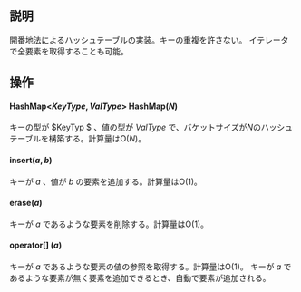 ## 説明
開番地法によるハッシュテーブルの実装。キーの重複を許さない。
イテレータで全要素を取得することも可能。

## 操作
#### HashMap<$KeyType,ValType$> HashMap($N$)
キーの型が $KeyTyp $ 、値の型が $ValType$ で、バケットサイズが$N$のハッシュテーブルを構築する。計算量はO($N$)。
#### insert($a,b$)
キーが $a$ 、値が $b$ の要素を追加する。計算量はO(1)。
#### erase($a$)
キーが $a$ であるような要素を削除する。計算量はO(1)。
#### operator[] ($a$)
キーが $a$ であるような要素の値の参照を取得する。計算量はO(1)。
キーが $a$ であるような要素が無く要素を追加できるとき、自動で要素が追加される。


